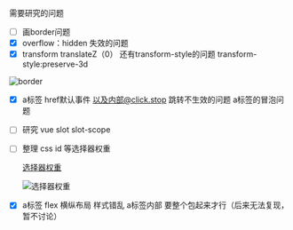 需要研究的问题

- [ ] 画border问题
- [x] overflow：hidden 失效的问题
- [x] transform translateZ（0） 还有transform-style的问题     transform-style:preserve-3d 

![border](https://ws2.sinaimg.cn/large/0069RVTdgy1ftvf5r7bbcj30m805ijse.jpg)

- [x] a标签 href默认事件  以及内部@click.stop 跳转不生效的问题  a标签的冒泡问题

- [ ] 研究 vue  slot  slot-scope

- [ ] 整理 css id 等选择器权重

  [选择器权重](https://www.cnblogs.com/rubylouvre/archive/2010/03/17/1687786.html)

  ![选择器权重](https://ws1.sinaimg.cn/large/0069RVTdgy1fu29fycyt9j30vu08mgmm.jpg)

- [x] a标签 flex 横纵布局 样式错乱  a标签内部 要整个包起来才行（后来无法复现，暂不讨论）



